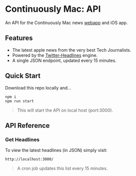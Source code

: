 # Continuously Mac: API

An API for the Continuously Mac news [webapp](https://github.com/steven-martin/continuously-mac-webapp) and iOS app.

## Features

* The latest apple news from the very best Tech Journalists.
* Powered by the [Twitter-Headlines](https://www.npmjs.com/package/twitter-headlines) engine.
* A single JSON endpoint, updated every 15 minutes.

## Quick Start

Download this repo locally and...

```
npm i
npm run start
```

> This will start the API on local host (port:3000).

## API Reference

### Get Headlines

To view the latest headlines (in JSON) simply visit:

`http://localhost:3000/`

> A cron job updates this list every 15 minutes.

